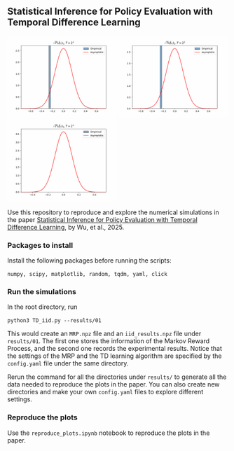 ## Statistical Inference for Policy Evaluation with Temporal Difference Learning

<p float="left">
  <img src="plots/moving_histograms1.gif" width="250"/>
  <img src="plots/moving_histograms2.gif" width="250"/>
  <img src="plots/moving_histograms3.gif" width="250"/>
</p>

Use this repository to reproduce and explore the numerical simulations in the paper [Statistical Inference for Policy Evaluation with Temporal Difference Learning](https://arxiv.org/pdf/2410.16106), by Wu, et al., 2025.

### Packages to install

Install the following packages before running the scripts:

```
numpy, scipy, matplotlib, random, tqdm, yaml, click
```

### Run the simulations

In the root directory, run

```
python3 TD_iid.py --results/01
```

This would create an `MRP.npz` file and an `iid_results.npz` file under `results/01`. The first one stores the information of the Markov Reward Process, and the second one records the experimental results. Notice that the settings of the MRP and the TD learning algorithm are specified by the `config.yaml` file under the same directory. 

Rerun the command for all the directories under `results/` to generate all the data needed to reproduce the plots in the paper. You can also create new directories and make your own `config.yaml` files to explore different settings.

### Reproduce the plots

Use the `reproduce_plots.ipynb` notebook to reproduce the plots in the paper.
